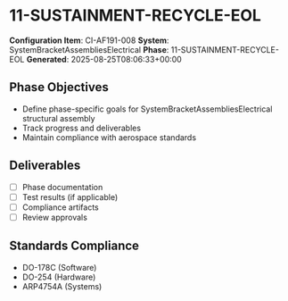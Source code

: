# 11-SUSTAINMENT-RECYCLE-EOL

**Configuration Item**: CI-AF191-008
**System**: SystemBracketAssembliesElectrical
**Phase**: 11-SUSTAINMENT-RECYCLE-EOL
**Generated**: 2025-08-25T08:06:33+00:00

## Phase Objectives
- Define phase-specific goals for SystemBracketAssembliesElectrical structural assembly
- Track progress and deliverables
- Maintain compliance with aerospace standards

## Deliverables
- [ ] Phase documentation
- [ ] Test results (if applicable)
- [ ] Compliance artifacts
- [ ] Review approvals

## Standards Compliance
- DO-178C (Software)
- DO-254 (Hardware)
- ARP4754A (Systems)

